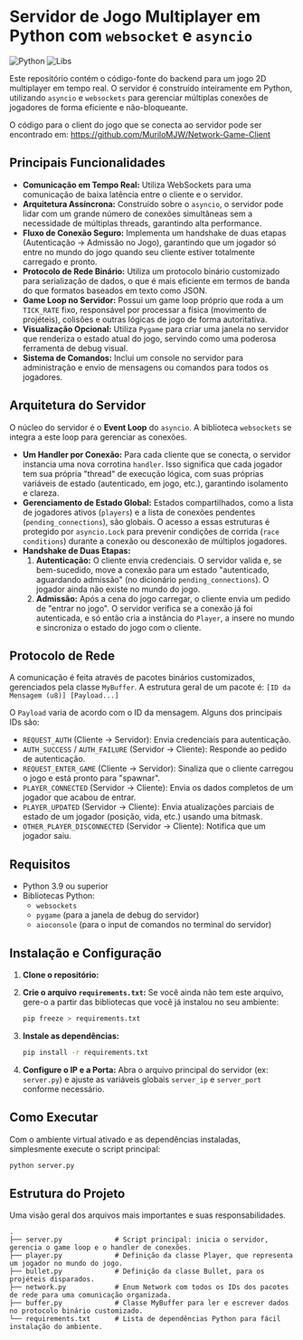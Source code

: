 # Servidor de Jogo Multiplayer em Python com `websocket` e `asyncio`

![Python](https://img.shields.io/badge/python-3.9+-blue.svg)
![Libs](https://img.shields.io/badge/libs-websockets%20%7C%20pygame-brightgreen)

Este repositório contém o código-fonte do backend para um jogo 2D multiplayer em tempo real. O servidor é construído inteiramente em Python, utilizando `asyncio` e `websockets` para gerenciar múltiplas conexões de jogadores de forma eficiente e não-bloqueante.

O código para o client do jogo que se conecta ao servidor pode ser encontrado em: https://github.com/MuriloMJW/Network-Game-Client

## Principais Funcionalidades
- **Comunicação em Tempo Real:** Utiliza WebSockets para uma comunicação de baixa latência entre o cliente e o servidor.
- **Arquitetura Assíncrona:** Construído sobre o `asyncio`, o servidor pode lidar com um grande número de conexões simultâneas sem a necessidade de múltiplas threads, garantindo alta performance.
- **Fluxo de Conexão Seguro:** Implementa um handshake de duas etapas (Autenticação -> Admissão no Jogo), garantindo que um jogador só entre no mundo do jogo quando seu cliente estiver totalmente carregado e pronto.
- **Protocolo de Rede Binário:** Utiliza um protocolo binário customizado para serialização de dados, o que é mais eficiente em termos de banda do que formatos baseados em texto como JSON.
- **Game Loop no Servidor:** Possui um game loop próprio que roda a um `TICK_RATE` fixo, responsável por processar a física (movimento de projéteis), colisões e outras lógicas de jogo de forma autoritativa.
- **Visualização Opcional:** Utiliza `Pygame` para criar uma janela no servidor que renderiza o estado atual do jogo, servindo como uma poderosa ferramenta de debug visual.
- **Sistema de Comandos:** Inclui um console no servidor para administração e envio de mensagens ou comandos para todos os jogadores.

## Arquitetura do Servidor
O núcleo do servidor é o **Event Loop** do `asyncio`. A biblioteca `websockets` se integra a este loop para gerenciar as conexões.

- **Um Handler por Conexão:** Para cada cliente que se conecta, o servidor instancia uma nova corrotina `handler`. Isso significa que cada jogador tem sua própria "thread" de execução lógica, com suas próprias variáveis de estado (autenticado, em jogo, etc.), garantindo isolamento e clareza.
- **Gerenciamento de Estado Global:** Estados compartilhados, como a lista de jogadores ativos (`players`) e a lista de conexões pendentes (`pending_connections`), são globais. O acesso a essas estruturas é protegido por `asyncio.Lock` para prevenir condições de corrida (`race conditions`) durante a conexão ou desconexão de múltiplos jogadores.
- **Handshake de Duas Etapas:**
    1.  **Autenticação:** O cliente envia credenciais. O servidor valida e, se bem-sucedido, move a conexão para um estado "autenticado, aguardando admissão" (no dicionário `pending_connections`). O jogador ainda não existe no mundo do jogo.
    2.  **Admissão:** Após a cena do jogo carregar, o cliente envia um pedido de "entrar no jogo". O servidor verifica se a conexão já foi autenticada, e só então cria a instância do `Player`, a insere no mundo e sincroniza o estado do jogo com o cliente.

## Protocolo de Rede
A comunicação é feita através de pacotes binários customizados, gerenciados pela classe `MyBuffer`. A estrutura geral de um pacote é:
`[ID da Mensagem (u8)] [Payload...]`

O `Payload` varia de acordo com o ID da mensagem. Alguns dos principais IDs são:
- `REQUEST_AUTH` (Cliente -> Servidor): Envia credenciais para autenticação.
- `AUTH_SUCCESS` / `AUTH_FAILURE` (Servidor -> Cliente): Responde ao pedido de autenticação.
- `REQUEST_ENTER_GAME` (Cliente -> Servidor): Sinaliza que o cliente carregou o jogo e está pronto para "spawnar".
- `PLAYER_CONNECTED` (Servidor -> Cliente): Envia os dados completos de um jogador que acabou de entrar.
- `PLAYER_UPDATED` (Servidor -> Cliente): Envia atualizações parciais de estado de um jogador (posição, vida, etc.) usando uma bitmask.
- `OTHER_PLAYER_DISCONNECTED` (Servidor -> Cliente): Notifica que um jogador saiu.

## Requisitos
- Python 3.9 ou superior
- Bibliotecas Python:
    - `websockets`
    - `pygame` (para a janela de debug do servidor)
    - `aioconsole` (para o input de comandos no terminal do servidor)

## Instalação e Configuração

1.  **Clone o repositório:**

2.  **Crie o arquivo `requirements.txt`:**
    Se você ainda não tem este arquivo, gere-o a partir das bibliotecas que você já instalou no seu ambiente:
    ```bash
    pip freeze > requirements.txt
    ```

3.  **Instale as dependências:**
    ```bash
    pip install -r requirements.txt
    ```
4.  **Configure o IP e a Porta:**
    Abra o arquivo principal do servidor (ex: `server.py`) e ajuste as variáveis globais `server_ip` e `server_port` conforme necessário.

## Como Executar
Com o ambiente virtual ativado e as dependências instaladas, simplesmente execute o script principal:

```bash
python server.py
```

## Estrutura do Projeto
Uma visão geral dos arquivos mais importantes e suas responsabilidades.

```
.
├── server.py             # Script principal: inicia o servidor, gerencia o game loop e o handler de conexões.
├── player.py             # Definição da classe Player, que representa um jogador no mundo do jogo.
├── bullet.py             # Definição da classe Bullet, para os projéteis disparados.
├── network.py            # Enum Network com todos os IDs dos pacotes de rede para uma comunicação organizada.
├── buffer.py             # Classe MyBuffer para ler e escrever dados no protocolo binário customizado.
└── requirements.txt      # Lista de dependências Python para fácil instalação do ambiente.
```
